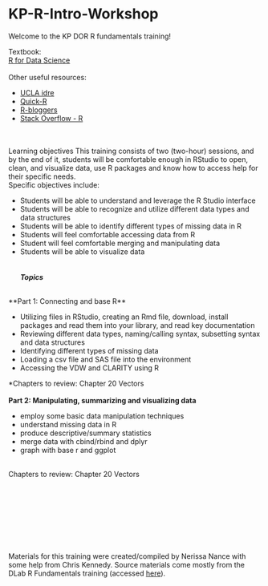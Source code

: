 # KP-R-Intro-Workshop

Welcome to the KP DOR R fundamentals training! 


Textbook:
<br/>
[R for Data Science](https://r4ds.had.co.nz/)
<br/> <br/> 
Other useful resources:
<br/> 
- [UCLA idre](http://www.ats.ucla.edu/stat/r/)  
- [Quick-R](http://statmethods.net/)  
- [R-bloggers](https://www.r-bloggers.com/)  
- [Stack Overflow - R](http://stackoverflow.com/questions/tagged/r)  
<br/> <br/> 

Learning objectives
This training consists of two (two-hour) sessions, and by the end of it, students will be comfortable enough in RStudio to open, clean, and visualize data, use R packages and know how to access help for their specific needs. 
<br/>
Specific objectives include:
<br/>
- Students will be able to understand and leverage the R Studio interface 
- Students will be able to recognize and utilize different data types and data structures
- Students will be able to identify different types of missing data in R
- Students will feel comfortable accessing data from R 
- Student will feel comfortable merging and manipulating data
- Students will be able to visualize data
<br/><br/><br/>
***Topics***
<br/>
**Part 1: Connecting and base R**

- Utilizing files in RStudio, creating an Rmd file, download, install packages and read them into your library, and read key      documentation
- Reviewing different data types, naming/calling syntax, subsetting syntax and data structures
- Identifying different types of missing data 
- Loading a csv file and SAS file into the environment 
- Accessing the VDW and CLARITY using R
       
 *Chapters to review: Chapter 20 Vectors
 <br/><br/>
 **Part 2: Manipulating, summarizing and visualizing data**
 
- employ some basic data manipulation techniques
- understand missing data in R 
- produce descriptive/summary statistics
- merge data with cbind/rbind and dplyr
- graph with base r and ggplot
<br/>
 Chapters to review: Chapter 20 Vectors
 <br/>
<br/>

<br/> <br/><br/> <br/><br/> <br/>

Materials for this training were created/compiled by Nerissa Nance with some help from Chris Kennedy. Source materials come mostly from the DLab R Fundamentals training (accessed [here](https://github.com/dlab-berkeley/R-Fundamentals)).





